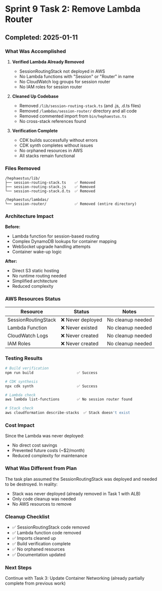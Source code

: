 # Sprint 9 Task 2: Remove Lambda Router

## Completed: 2025-01-11

### What Was Accomplished

1. **Verified Lambda Already Removed**
   - SessionRoutingStack not deployed in AWS
   - No Lambda functions with "Session" or "Router" in name
   - No CloudWatch log groups for session router
   - No IAM roles for session router

2. **Cleaned Up Codebase**
   - Removed `/lib/session-routing-stack.ts` (and .js, .d.ts files)
   - Removed `/lambdas/session-router/` directory and all code
   - Removed commented import from `bin/hephaestus.ts`
   - No cross-stack references found

3. **Verification Complete**
   - CDK builds successfully without errors
   - CDK synth completes without issues
   - No orphaned resources in AWS
   - All stacks remain functional

### Files Removed

```
/hephaestus/lib/
├── session-routing-stack.ts    ✅ Removed
├── session-routing-stack.js    ✅ Removed
└── session-routing-stack.d.ts  ✅ Removed

/hephaestus/lambdas/
└── session-router/             ✅ Removed (entire directory)
```

### Architecture Impact

**Before:**
- Lambda function for session-based routing
- Complex DynamoDB lookups for container mapping
- WebSocket upgrade handling attempts
- Container wake-up logic

**After:**
- Direct S3 static hosting
- No runtime routing needed
- Simplified architecture
- Reduced complexity

### AWS Resources Status

| Resource | Status | Notes |
|----------|--------|-------|
| SessionRoutingStack | ❌ Never deployed | No cleanup needed |
| Lambda Function | ❌ Never existed | No cleanup needed |
| CloudWatch Logs | ❌ Never created | No cleanup needed |
| IAM Roles | ❌ Never created | No cleanup needed |

### Testing Results

```bash
# Build verification
npm run build                    ✅ Success

# CDK synthesis  
npx cdk synth                    ✅ Success

# Lambda check
aws lambda list-functions        ✅ No session router found

# Stack check
aws cloudformation describe-stacks  ✅ Stack doesn't exist
```

### Cost Impact

Since the Lambda was never deployed:
- No direct cost savings
- Prevented future costs (~$2/month)
- Reduced complexity for maintenance

### What Was Different from Plan

The task plan assumed the SessionRoutingStack was deployed and needed to be destroyed. In reality:
- Stack was never deployed (already removed in Task 1 with ALB)
- Only code cleanup was needed
- No AWS resources to remove

### Cleanup Checklist

- ✅ SessionRoutingStack code removed
- ✅ Lambda function code removed
- ✅ Imports cleaned up
- ✅ Build verification complete
- ✅ No orphaned resources
- ✅ Documentation updated

### Next Steps

Continue with Task 3: Update Container Networking (already partially complete from previous work)